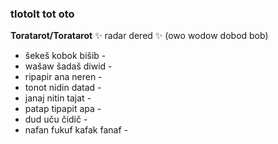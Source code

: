 ### tlotolt tot oto ###

**Toratarot/Toratarot**
 ✨ radar dered ✨ (owo wodow dobod bob)

- šekeš kobok bišib -
- wašaw šadaš diwid -
- ripapir ana neren -
- tonot nidin datad -
- janaj nitin tajat -
- patap tipapit apa -
- dud uču čidič -
- nafan fukuf kafak fanaf -
